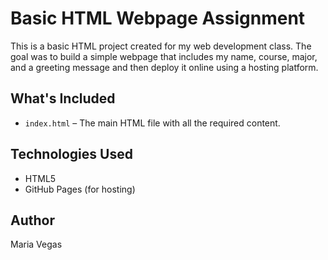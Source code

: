 # Basic HTML Webpage Assignment

This is a basic HTML project created for my web development class. The goal was to build a simple webpage that includes my name, course, major, and a greeting message and then deploy it online using a hosting platform.

## What's Included
- `index.html` – The main HTML file with all the required content.

## Technologies Used
- HTML5
- GitHub Pages (for hosting)

## Author
Maria Vegas
